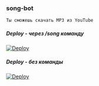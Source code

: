 ### song-bot
```
Ты сможешь скачать MP3 из YouTube
```


##### Deploy - через /song команду

[![Deploy](https://www.herokucdn.com/deploy/button.svg)](https://heroku.com/deploy?template=https://github.com/phatjunior/song-bot/tree/main)

##### Deploy - без команды
[![Deploy](https://www.herokucdn.com/deploy/button.svg)](https://heroku.com/deploy?template=https://github.com/phatjunior/song-bot/tree/Without-CMD)

